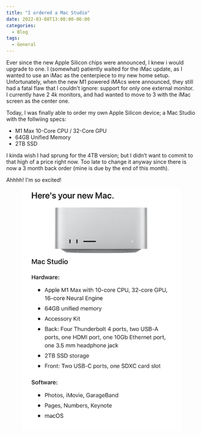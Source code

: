 ```yaml
---
title: "I ordered a Mac Studio"
date: 2022-03-08T13:08:00-06:00
categories:
  - Blog
tags:
  - General
---
```


Ever since the new Apple Silicon chips were announced, I knew i would upgrade to one. I (somewhat) patiently waited for the iMac update, as I wanted to use an iMac as the centerpiece to my new home setup. Unfortunately, when the new M1 powered iMAcs were announced, they still had a fatal flaw that I couldn't ignore: support for only one external monitor. I currently have 2 4k monitors, and had wanted to move to 3 with the iMac screen as the center one.

Today, I was finally able to order my own Apple Silicon device; a Mac Studio with the follwiing specs:

- M1 Max 10-Core CPU / 32-Core GPU
- 64GB Unified Memory
- 2TB SSD

I kinda wish I had sprung for the 4TB version; but I didn’t want to commit to that high of a price right now. Too late to change it anyway since there is now a 3 month back order (mine is due by the end of this month).

Ahhhh! I'm so excited!

<figure>
	<a href="/assets/images/mac-studio.jpg"><img src="/assets/images/mac-studio.jpg"></a>
</figure>
